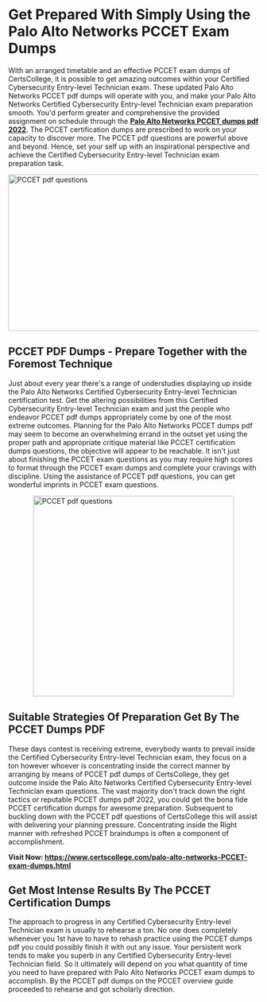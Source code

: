 <h1><strong>Get Prepared With Simply Using the Palo Alto Networks PCCET Exam Dumps&nbsp;</strong></h1>
<p><span style="font-weight: 400;">With an arranged timetable and an effective  PCCET exam dumps of CertsCollege, it is possible to get amazing outcomes within your Certified Cybersecurity Entry-level Technician exam. These updated Palo Alto Networks PCCET pdf dumps will operate with you, and make your Palo Alto Networks Certified Cybersecurity Entry-level Technician exam preparation smooth. You'd perform greater and comprehensive the provided assignment on schedule through the <strong><a href="https://www.certscollege.com/palo-alto-networks-PCCET-exam-dumps.html">Palo Alto Networks PCCET dumps pdf 2022</a></strong>. The PCCET certification dumps are prescribed to work on your capacity to discover more. The  PCCET pdf questions are powerful above and beyond. Hence, set your self up with an inspirational perspective and achieve the Certified Cybersecurity Entry-level Technician exam preparation task.&nbsp;</span></p>
<p><span style="font-weight: 400;"><img style="display: block; margin-left: auto; margin-right: auto;" src="https://i.ibb.co/CPDK3ps/Yellow-and-Blue-Initiative-Blog-Banner.png" alt="PCCET pdf questions" width="559" height="315" /></span></p>
<h2><strong>PCCET PDF Dumps - Prepare Together with the Foremost Technique</strong></h2>
<p><span style="font-weight: 400;">Just about every year there's a range of understudies displaying up inside the Palo Alto Networks Certified Cybersecurity Entry-level Technician certification test. Get the altering possibilities from this Certified Cybersecurity Entry-level Technician exam and just the people who endeavor PCCET pdf dumps appropriately come by one of the most extreme outcomes. Planning for the Palo Alto Networks PCCET dumps pdf may seem to become an overwhelming errand in the outset yet using the proper path and appropriate critique material like PCCET certification dumps questions, the objective will appear to be reachable. It isn't just about finishing the PCCET exam questions as you may require high scores to format through the PCCET exam dumps and complete your cravings with discipline. Using the assistance of PCCET pdf questions, you can get wonderful imprints in PCCET exam questions.</span></p>
<p><span style="font-weight: 400;"><a href="https://tinyurl.com/yrs38c6y"><img style="display: block; margin-left: auto; margin-right: auto;" src="https://i.ibb.co/9tMrhdY/Teacher-Appreciation-Invitation.png" alt="PCCET pdf questions " width="404" height="404" /></a></span></p>
<h2><strong>Suitable Strategies Of Preparation Get By The PCCET Dumps PDF</strong></h2>
<p><span style="font-weight: 400;">These days contest is receiving extreme, everybody wants to prevail inside the Certified Cybersecurity Entry-level Technician exam, they focus on a ton however whoever is concentrating inside the correct manner by arranging by means of PCCET pdf dumps of CertsCollege, they get outcome inside the Palo Alto Networks Certified Cybersecurity Entry-level Technician exam questions. The vast majority don't track down the right tactics or reputable PCCET dumps pdf 2022, you could get the bona fide PCCET certification dumps for awesome preparation. Subsequent to buckling down with the  PCCET pdf questions of CertsCollege this will assist with delivering your planning pressure. Concentrating inside the Right manner with refreshed PCCET braindumps is often a component of accomplishment.</span></p>
<p><span style="font-weight: 400;"><strong>Visit Now: <a href="https://www.certscollege.com/palo-alto-networks-PCCET-exam-dumps.html">https://www.certscollege.com/palo-alto-networks-PCCET-exam-dumps.html</a></strong></span></p>
<h2><strong>Get Most Intense Results By The PCCET Certification Dumps</strong></h2>
<p><span style="font-weight: 400;">The approach to progress in any Certified Cybersecurity Entry-level Technician exam is usually to rehearse a ton. No one does completely whenever you 1st have to have to rehash practice using the PCCET dumps pdf you could possibly finish it with out any issue. Your persistent work tends to make you superb in any Certified Cybersecurity Entry-level Technician field. So it ultimately will depend on you what quantity of time you need to have prepared with Palo Alto Networks PCCET exam dumps to accomplish. By the PCCET pdf dumps on the PCCET overview guide proceeded to rehearse and got scholarly direction.</span></p>
